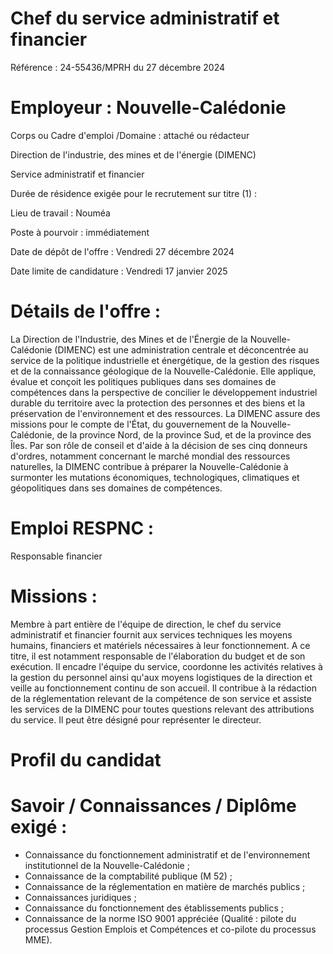 # Chef du service administratif et financier

Référence : 24-55436/MPRH du 27 décembre 2024

# Employeur : Nouvelle-Calédonie

Corps ou Cadre d'emploi /Domaine : attaché ou rédacteur

Direction de l'industrie, des mines et de l'énergie (DIMENC)

Service administratif et financier

Durée de résidence exigée pour le recrutement sur titre (1) :

Lieu de travail : Nouméa

Poste à pourvoir : immédiatement

Date de dépôt de l'offre : Vendredi 27 décembre 2024

Date limite de candidature : Vendredi 17 janvier 2025

# Détails de l'offre :

La Direction de l'Industrie, des Mines et de l'Énergie de la Nouvelle-Calédonie (DIMENC) est une administration centrale et déconcentrée au service de la politique industrielle et énergétique, de la gestion des risques et de la connaissance géologique de la Nouvelle-Calédonie. Elle applique, évalue et conçoit les politiques publiques dans ses domaines de compétences dans la perspective de concilier le développement industriel durable du territoire avec la protection des personnes et des biens et la préservation de l'environnement et des ressources. La DIMENC assure des missions pour le compte de l'État, du gouvernement de la Nouvelle-Calédonie, de la province Nord, de la province Sud, et de la province des Îles. Par son rôle de conseil et d'aide à la décision de ses cinq donneurs d'ordres, notamment concernant le marché mondial des ressources naturelles, la DIMENC contribue à préparer la Nouvelle-Calédonie à surmonter les mutations économiques, technologiques, climatiques et géopolitiques dans ses domaines de compétences.

# Emploi RESPNC :

Responsable financier

# Missions :

Membre à part entière de l'équipe de direction, le chef du service administratif et financier fournit aux services techniques les moyens humains, financiers et matériels nécessaires à leur fonctionnement. A ce titre, il est notamment responsable de l'élaboration du budget et de son exécution. Il encadre l'équipe du service, coordonne les activités relatives à la gestion du personnel ainsi qu'aux moyens logistiques de la direction et veille au fonctionnement continu de son accueil. Il contribue à la rédaction de la réglementation relevant de la compétence de son service et assiste les services de la DIMENC pour toutes questions relevant des attributions du service. Il peut être désigné pour représenter le directeur.

# Profil du candidat

# Savoir / Connaissances / Diplôme exigé :

- Connaissance du fonctionnement administratif et de l'environnement institutionnel de la Nouvelle-Calédonie ;
- Connaissance de la comptabilité publique (M 52) ;
- Connaissance de la réglementation en matière de marchés publics ;
- Connaissances juridiques ;
- Connaissance du fonctionnement des établissements publics ;
- Connaissance de la norme ISO 9001 appréciée (Qualité : pilote du processus Gestion Emplois et Compétences et co-pilote du processus MME).